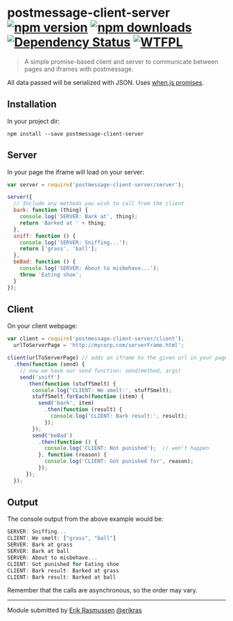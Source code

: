 # postmessage-client-server [![npm version](https://img.shields.io/npm/v/postmessage-client-server.svg?style=flat)](https://www.npmjs.org/package/postmessage-client-server) [![npm downloads](https://img.shields.io/npm/dm/postmessage-client-server.svg?style=flat)](https://www.npmjs.org/package/postmessage-client-server) [![Dependency Status](https://img.shields.io/gemnasium/erikras/postmessage-client-server.svg?style=flat)](https://gemnasium.com/erikras/postmessage-client-server) [![WTFPL](https://img.shields.io/badge/license-WTFPL-brightgreen.svg?style=flat)](https://www.tldrlegal.com/l/wtfpl)

> A simple promise-based client and server to communicate between pages and iframes with postmessage.

All data passed will be serialized with JSON. Uses [when.js promises](https://github.com/cujojs/when).

## Installation

In your project dir:

```shell
npm install --save postmessage-client-server
```

## Server

In your page the iframe will load on your server:

```js
var server = require('postmessage-client-server/server');

server({
  // Include any methods you wish to call from the client
  bark: function (thing) {
    console.log('SERVER: Bark at', thing);
    return 'Barked at ' + thing;
  },
  sniff: function () {
    console.log('SERVER: Sniffing...');
    return ['grass', 'ball'];
  },
  beBad: function () {
    console.log('SERVER: About to misbehave...');
    throw 'Eating shoe';
  }
});
```
 
 
## Client
 
On your client webpage:
 
```js
var client = require('postmessage-client-server/client'),
  urlToServerPage = 'http://mycorp.com/serverFrame.html';

client(urlToServerPage) // adds an iframe to the given url in your page
  .then(function (send) {
    // now we have our send function: send(method, args)
    send('sniff')
      .then(function (stuffSmelt) {
        console.log('CLIENT: We smelt:', stuffSmelt);
        stuffSmelt.forEach(function (item) {
          send('bark', item)
            .then(function (result) {
              console.log('CLIENT: Bark result:', result);
            });
        });
        send('beBad')
          .then(function () {
            console.log('CLIENT: Not punished');  // won't happen
          }, function (reason) {
            console.log('CLIENT: Got punished for', reason);
          });
      });
  });
```
  
## Output

The console output from the above example would be:

```js
SERVER: Sniffing...
CLIENT: We smelt: ["grass", "ball"]
SERVER: Bark at grass
SERVER: Bark at ball
SERVER: About to misbehave...
CLIENT: Got punished for Eating shoe
CLIENT: Bark result: Barked at grass
CLIENT: Bark result: Barked at ball 
```

Remember that the calls are asynchronous, so the order may vary.

---

Module submitted by [Erik Rasmussen](https://www.npmjs.org/~erikras) [@erikras](https://twitter.com/erikras)